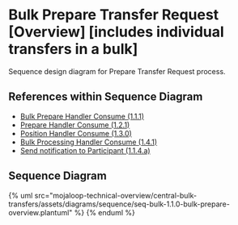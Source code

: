 # Bulk Prepare Transfer Request [Overview] [includes individual transfers in a bulk]

Sequence design diagram for Prepare Transfer Request process.

## References within Sequence Diagram

* [Bulk Prepare Handler Consume (1.1.1)](1.1.1-bulk--prepare-handler-consume.md)
* [Prepare Handler Consume (1.2.1)](1.2.1-prepare-handler-consume-for-bulk.md)
* [Position Handler Consume (1.3.0)](1.3.0-position-handler-consume-overview.md)
* [Bulk Processing Handler Consume (1.4.1)](1.4.1-bulk-processing-handler.md)
* [Send notification to Participant (1.1.4.a)](1.1.4.a-send-notification-to-participant.md)

## Sequence Diagram

{% uml src="mojaloop-technical-overview/central-bulk-transfers/assets/diagrams/sequence/seq-bulk-1.1.0-bulk-prepare-overview.plantuml" %}
{% enduml %}